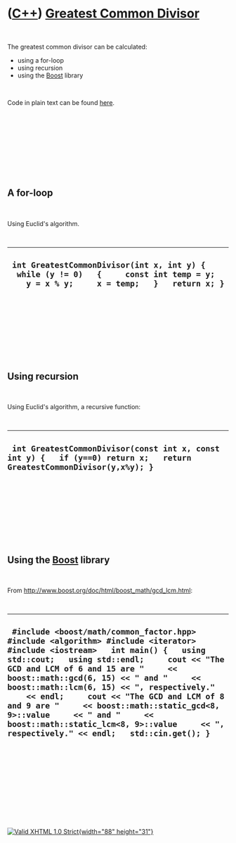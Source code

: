 



 

 

 

 

 

([C++](Cpp.htm)) [Greatest Common Divisor](CppGcd.htm)
======================================================

 

The greatest common divisor can be calculated:

-   using a for-loop
-   using recursion
-   using the [Boost](http://www.boost.org/) library

 

Code in plain text can be found [here](CppGcd.txt).

 

 

 

 

 

A for-loop
----------

 

Using Euclid's algorithm.

 

  ------------------------------------------------------------------------------------------------------------------------------------------
  ` int GreatestCommonDivisor(int x, int y) {   while (y != 0)   {     const int temp = y;     y = x % y;     x = temp;   }   return x; }`
  ------------------------------------------------------------------------------------------------------------------------------------------

 

 

 

 

 

Using recursion
---------------

 

Using Euclid's algorithm, a recursive function:

 

  -------------------------------------------------------------------------------------------------------------------------
  ` int GreatestCommonDivisor(const int x, const int y) {   if (y==0) return x;   return GreatestCommonDivisor(y,x%y); }`
  -------------------------------------------------------------------------------------------------------------------------

 

 

 

 

 

Using the [Boost](http://www.boost.org/) library
------------------------------------------------

 

From <http://www.boost.org/doc/html/boost_math/gcd_lcm.html>:

 

  -----------------------------------------------------------------------------------------------------------------------------------------------------------------------------------------------------------------------------------------------------------------------------------------------------------------------------------------------------------------------------------------------------------------------------------------------------------------------------------------------------------------------------------
  ` #include <boost/math/common_factor.hpp> #include <algorithm> #include <iterator> #include <iostream>   int main() {   using std::cout;   using std::endl;     cout << "The GCD and LCM of 6 and 15 are "     << boost::math::gcd(6, 15) << " and "     << boost::math::lcm(6, 15) << ", respectively."     << endl;     cout << "The GCD and LCM of 8 and 9 are "     << boost::math::static_gcd<8, 9>::value     << " and "     << boost::math::static_lcm<8, 9>::value     << ", respectively." << endl;   std::cin.get(); }`
  -----------------------------------------------------------------------------------------------------------------------------------------------------------------------------------------------------------------------------------------------------------------------------------------------------------------------------------------------------------------------------------------------------------------------------------------------------------------------------------------------------------------------------------

 

 

 

 

 





 

[![Valid XHTML 1.0 Strict](valid-xhtml10.png){width="88"
height="31"}](http://validator.w3.org/check?uri=referer)
